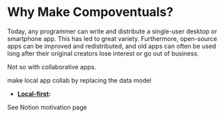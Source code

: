 # Why Make Compoventuals?

Today, any programmer can write and distribute a single-user desktop or smartphone app. This has led to great variety. Furthermore, open-source apps can be improved and redistributed, and old apps can often be used long after their original creators lose interest or go out of business.

Not so with collaborative apps.

make local app collab by replacing the data model

- **[Local-first](https://www.inkandswitch.com/local-first.html):**

See Notion motivation page
